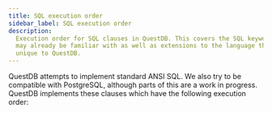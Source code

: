 ```yaml
---
title: SQL execution order
sidebar_label: SQL execution order
description:
  Execution order for SQL clauses in QuestDB. This covers the SQL keywords you
  may already be familiar with as well as extensions to the language that are
  unique to QuestDB.
---
```


QuestDB attempts to implement standard ANSI SQL. We also try to be compatible
with PostgreSQL, although parts of this are a work in progress. QuestDB
implements these clauses which have the following execution order: 